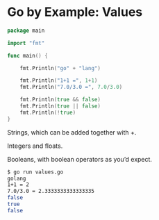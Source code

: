 # Go by Example: Values

````go
package main

import "fmt"

func main() {

	fmt.Println("go" + "lang")

	fmt.Println("1+1 =", 1+1)
	fmt.Println("7.0/3.0 =", 7.0/3.0)

	fmt.Println(true && false)
	fmt.Println(true || false)
	fmt.Println(!true)
}
````

Strings, which can be added together with +.

Integers and floats.

Booleans, with boolean operators as you’d expect.

```bash
$ go run values.go
golang
1+1 = 2
7.0/3.0 = 2.3333333333333335
false
true
false
```
